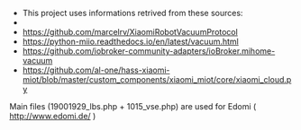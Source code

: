 * This project uses informations retrived from these sources:
* 
* https://github.com/marcelrv/XiaomiRobotVacuumProtocol
* https://python-miio.readthedocs.io/en/latest/vacuum.html
* https://github.com/iobroker-community-adapters/ioBroker.mihome-vacuum
* https://github.com/al-one/hass-xiaomi-miot/blob/master/custom_components/xiaomi_miot/core/xiaomi_cloud.py

Main files (19001929_lbs.php  + 1015_vse.php) are used for Edomi ( http://www.edomi.de/ )
